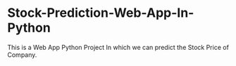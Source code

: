 # Stock-Prediction-Web-App-In-Python
This is a Web App Python Project In which we can predict the Stock Price of Company. 
